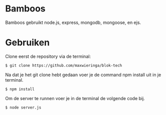 # Bamboos

Bamboos gebruikt node.js, express, mongodb, mongoose, en ejs.

# Gebruiken

Clone eerst de repository via de terminal:

`$ git clone https://github.com/maxwieringa/blok-tech`

Na dat je het git clone hebt gedaan voer je de command npm install uit in je terminal.

`$ npm install`

Om de server te runnen voer je in de terminal de volgende code bij.

`$ node server.js`

